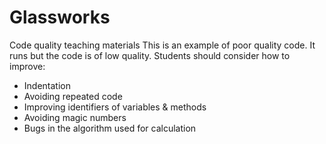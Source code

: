 # Glassworks
Code quality teaching materials
This is an example of poor quality code. It runs but the code is of low quality.
Students should consider how to improve:
* Indentation
* Avoiding repeated code
* Improving identifiers of variables & methods
* Avoiding magic numbers
* Bugs in the algorithm used for calculation
